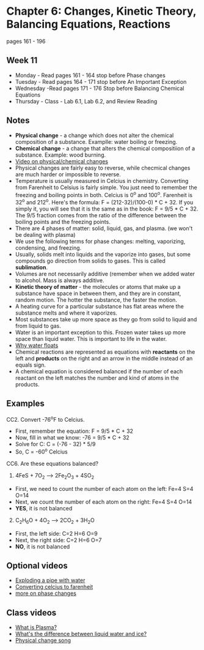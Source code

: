 # Chapter 6: Changes, Kinetic Theory, Balancing Equations, Reactions

pages 161 - 196

## Week 11

- Monday - Read pages 161 - 164 stop before Phase changes
- Tuesday - Read pages 164 - 171 stop before An Important Exception
- Wednesday -Read pages 171 - 176 Stop before Balancing Chemical Equations
- Thursday - Class - Lab 6.1, Lab 6.2, and Review Reading

## Notes

- **Physical change** - a change which does not alter the chemical composition of a substance. Examplle: water boiling or freezing.
- **Chemical change** - a change that alters the chemical compositiion of a substance. Example: wood burning.
- [Video on physical/chemical changes](https://youtu.be/X328AWaJXvI)
- Physical changes are fairly easy to reverse, while checmical changes are much harder or impossible to reverse.
- Temperature is usually measured in Celcius in chemistry. Converting from Farenheit to Celsius is fairly simple. You just need to remember the freezing and boiling points in both. Celcius is 0<sup>o</sup> and 100<sup>o</sup>. Farenheit is 32<sup>o</sup> and 212<sup>o</sup>. Here's the formula: F = (212-32)/(100-0) * C + 32. If you simply it, you will see that it is the same as in the book: F = 9/5 * C + 32. The 9/5 fraction comes from the ratio of the difference between the boiling points and the freezing points.
- There are 4 phases of matter: solid, liquid, gas, and plasma. (we won't be dealing with plasma)
- We use the following terms for phase changes: melting, vaporizing, condensing, and freezing.
- Usually, solids melt into liquids and the vaporize into gases, but some compounds go direction from solids to gases. This is called **sublimation**.
- Volumes are not necessarily additive (remember when we added water to alcohol. Mass is always additive.
- **Kinetic theory of matter** - the molecules or atoms that make up a substance have space in between them, and they are in constant, random motion. The hotter the substance, the faster the motion.
- A heating curve for a particular substance has flat areas where the substance melts and where it vaporizes.
- Most substances take up more space as they go from solid to liquid and from liquid to gas.
- Water is an important exception to this. Frozen water takes up more space than liquid water. This is important to life in the water.
- [Why water floats](https://youtu.be/nvcucRLrzuA)
- Chemical reactions are represented as equations with **reactants** on the left and **products** on the right and an arrow in the middle instead of an equals sign.
- A chemical equation is considered balanced if the number of each reactant on the left matches the number and kind of atoms in the products.

## Examples

CC2. Convert -76<sup>o</sup>F to Celcius.
- First, remember the equation: F = 9/5 * C + 32
- Now, fill in what we know: -76 = 9/5 * C + 32
- Solve for C: C = (-76 - 32) * 5/9
- So, C = -60<sup>o</sup> Celcius

CC6. Are these equations balanced?
1. 4FeS + 7O<sub>2</sub> --> 2Fe<sub>2</sub>O<sub>3</sub> + 4SO<sub>2</sub>
  - First, we need to count the number of each atom on the left: Fe=4 S=4 O=14
  - Next, we count the number of each atom on the right: Fe=4 S=4 O=14
  - **YES**, it is not balanced
2. C<sub>2</sub>H<sub>6</sub>O + 4O<sub>2</sub> --> 2CO<sub>2</sub> + 3H<sub>2</sub>O
  - First, the left side: C=2 H=6 O=9
  - Next, the right side: C=2 H=6 O=7
  - **NO**, it is not balanced

## Optional videos

- [Exploding a pipe with water](https://youtu.be/T1ODY9q0bSc)
- [Converting celcius to farenheit](https://youtu.be/p7TtcisPQN4)
- [more on phase changes](https://youtu.be/EZHmUTmJtF8)

## Class videos

- [What is Plasma?](https://youtu.be/AVEGJZxglIg)
- [What's the difference between liquid water and ice?](https://youtu.be/KCL8zqjXbME)
- [Physical change song](https://youtu.be/lTKl0Gpn5oQ)
